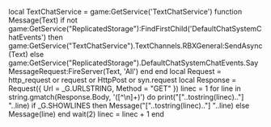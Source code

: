 local TextChatService = game:GetService('TextChatService')
function Message(Text)
    if not game:GetService("ReplicatedStorage"):FindFirstChild('DefaultChatSystemChatEvents') then
        game:GetService("TextChatService").TextChannels.RBXGeneral:SendAsync(Text)
    else
        game:GetService("ReplicatedStorage").DefaultChatSystemChatEvents.SayMessageRequest:FireServer(Text, 'All')
    end
end
local Request = http_request or request or HttpPost or syn.request
local Response = Request({
    Url = _G.URLSTRING,
    Method = "GET"
})
linec = 1
for line in string.gmatch(Response.Body, '([^\n]+)') do
    print("["..tostring(linec).."] "..line)
    if _G.SHOWLINES then
        Message("["..tostring(linec).."] "..line)
    else
        Message(line)
    end
    wait(2)
    linec = linec + 1
end
